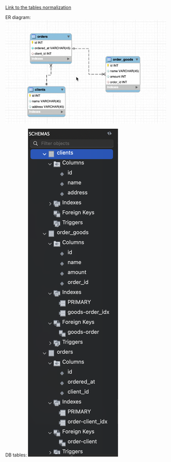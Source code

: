 [Link to the tables normalization](https://docs.google.com/spreadsheets/d/1gI8VuK2ekV6w46b0OP-j1SkTk55aiGLnxC7bsBGoPgg/edit?usp=sharing)

ER diagram:
![ER-diagram.gif](ER-diagram.gif)

DB tables:
![db-tables.png](db-tables.png)

